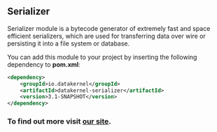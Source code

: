 ## Serializer

Serializer module is a bytecode generator of extremely fast and space efficient serializers, which are used for 
transferring data over wire or persisting it into a file system or database.

You can add this module to your project by inserting the following dependency to **pom.xml**:
```xml
<dependency>
    <groupId>io.datakernel</groupId>
    <artifactId>datakernel-serializer</artifactId>
    <version>3.1-SNAPSHOT</version>
</dependency>
```

### To find out more visit [our site](https://datakernel.io/docs/core/serializer.html).